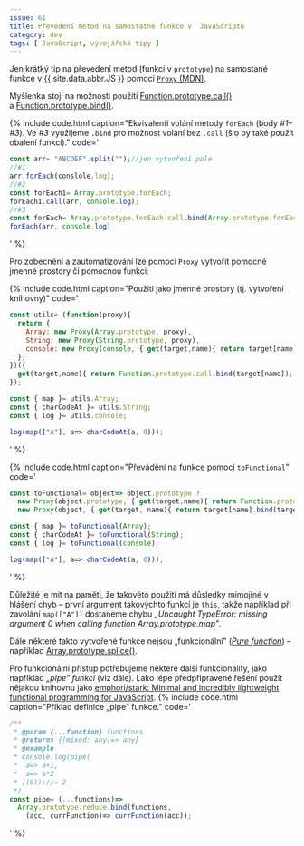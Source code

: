 ```yaml
---
issue: 61
title: Převedení metod na samostatné funkce v  JavaScriptu
category: dev
tags: [ JavaScript, vývojářské tipy ]
---
```


Jen krátký tip na převedení metod (funkcí v `prototype`) na samostané funkce v {{ site.data.abbr.JS }} pomocí [`Proxy` (MDN)](https://developer.mozilla.org/en-US/docs/Web/JavaScript/Reference/Global_Objects/Proxy).

<!--more-->

Myšlenka stojí na možnosti použití [Function.prototype.call()](https://developer.mozilla.org/en-US/docs/Web/JavaScript/Reference/Global_Objects/Function/call) a [Function.prototype.bind()](https://developer.mozilla.org/en-US/docs/Web/JavaScript/Reference/Global_Objects/Function/bind).

{% include code.html caption="Ekvivalentí volání metody `forEach` (body *#1–#3*). Ve *#3* využijeme `.bind` pro možnost volání bez `.call` (šlo by také použít obalení funkcí)." code='
```JavaScript
const arr= "ABCDEF".split("");//jen vytvoření pole
//#1
arr.forEach(conslole.log);
//#2
const forEach1= Array.prototype.forEach;
forEach1.call(arr, console.log);
//#3
const forEach= Array.prototype.forEach.call.bind(Array.prototype.forEach);
forEach(arr, console.log)
```
' %}

Pro zobecnění a zautomatizování lze pomocí `Proxy` vytvořit pomocné jmenné prostory či pomocnou funkci:

{% include code.html caption="Použití jako jmenné prostory (tj. vytvoření knihovny)" code='
```JavaScript
const utils= (function(proxy){
  return {
    Array: new Proxy(Array.prototype, proxy),
    String: new Proxy(String.prototype, proxy),
    console: new Proxy(console, { get(target,name){ return target[name].bind(target); } })
  };
})({
  get(target,name){ return Function.prototype.call.bind(target[name]); }
});

const { map }= utils.Array;
const { charCodeAt }= utils.String;
const { log }= utils.console;

log(map(["A"], a=> charCodeAt(a, 0)));
```
' %}

{% include code.html caption="Převádění na funkce pomocí `toFunctional`" code='
```JavaScript
const toFunctional= object=> object.prototype ?
  new Proxy(object.prototype, { get(target,name){ return Function.prototype.call.bind(target[name]); } }) :
  new Proxy(object, { get(target, name){ return target[name].bind(target); } });

const { map }= toFunctional(Array);
const { charCodeAt }= toFunctional(String);
const { log }= toFunctional(console);

log(map(["A"], a=> charCodeAt(a, 0)));
```
' %}

Důležité je mít na paměti, že takovéto použití má důsledky mimojiné v hlášení chyb – první argument takovýchto funkcí je `this`, takže například při zavolání `map(["A"])` dostaneme chybu *„Uncaught TypeError: missing argument 0 when calling function Array.prototype.map”*.

Dále některé takto vytvořené funkce nejsou „funkcionální” (*[Pure function](https://en.wikipedia.org/wiki/Pure_function)*) – například [Array.prototype.splice()](https://developer.mozilla.org/en-US/docs/Web/JavaScript/Reference/Global_Objects/Array/splice).

Pro funkcionální přístup potřebujeme některé další funkcionality, jako například *„pipe” funkci* (viz dále). Lako lépe předpřipravené řešení použít nějakou knihovnu jako [emphori/stark: Minimal and incredibly lightweight functional programming for JavaScript](https://github.com/emphori/stark).
{% include code.html caption="Příklad definice „pipe” funkce." code='
```JavaScript
/**
 * @param {...function} functions
 * @returns {(mixed: any)=> any}
 * @example
 * console.log(pipe(
 *  a=> a+1,
 *  a=> a*2
 * )(0));//= 2
 */
const pipe= (...functions)=>
  Array.prototype.reduce.bind(functions,
    (acc, currFunction)=> currFunction(acc));
```
' %}